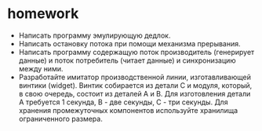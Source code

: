 # homework
- Написать программу эмулирующую дедлок.
- Написать остановку потока при помощи механизма прерывания.
- Написать программу содержащую поток производитель (генерирует данные) и поток потребитель (читает данные) и синхронизацию между ними.
- Разработайте имитатор производственной линии, изготавливающей винтики (widget). Винтик собирается из детали C и модуля, который, в свою очередь, состоит из деталей A и B. Для изготовления детали A требуется 1 секунда, В - две секунды, С - три секунды. Для хранения промежуточных компонентов используйте хранилища ограниченного размера.